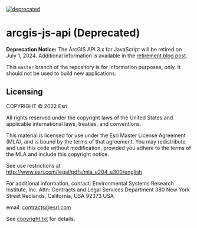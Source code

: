 [![deprecated](http://badges.github.io/stability-badges/dist/deprecated.svg)](http://github.com/badges/stability-badges)

# arcgis-js-api (Deprecated)

**Deprecation Notice:** The ArcGIS API 3.x for JavaScript will be retired on July 1, 2024. Additional information is available in the [retirement blog post](https://www.esri.com/arcgis-blog/products/js-api-arcgis/developers/arcgis-api-for-javascript-version-3-x-retirement/).

This `master` branch of the repository is for information purposes, only. It should not be used to build new applications.

## Licensing
COPYRIGHT © 2022 Esri

All rights reserved under the copyright laws of the United States
and applicable international laws, treaties, and conventions.

This material is licensed for use under the Esri Master License
Agreement (MLA), and is bound by the terms of that agreement.
You may redistribute and use this code without modification,
provided you adhere to the terms of the MLA and include this
copyright notice.

See use restrictions at http://www.esri.com/legal/pdfs/mla_e204_e300/english

For additional information, contact:
Environmental Systems Research Institute, Inc.
Attn: Contracts and Legal Services Department
380 New York Street
Redlands, California, USA 92373
USA

email: contracts@esri.com

See [copyright.txt](copyright.txt) for details.
